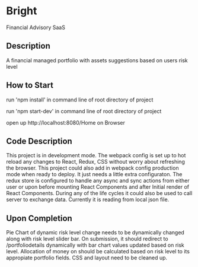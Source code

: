 # Bright
Financial Advisory SaaS

## Description

A financial managed portfolio with assets suggestions based on users risk level

## How to Start
run 'npm install' in command line of root directory of project

run 'npm start-dev' in command line of root directory of project

open up http://localhost:8080/Home on Browser

## Code Description
This project is in development mode. The webpack config is set up to hot reload any
changes to React, Redux, CSS without worry about refreshing the browser. This project could also add in webpack config production mode when ready to deploy. It just needs a little extra configuraton.
The redux store is configured to handle any async and sync actions from either user or upon  before mounting React Components and after Initial render of React Components. During any of the
life cycles it could also be used to call server to exchange data. Currently it is reading from local json file.

## Upon Completion
Pie Chart of dynamic risk level change needs to be dynamically changed along with risk level slider bar. On submission, it should redirect to /portfoliodetails dynamically with bar chart values updated based on risk level. Allocation of money on should be calculated based on risk level to its appropiate portfolio fields. CSS and layout need to be cleaned up.

